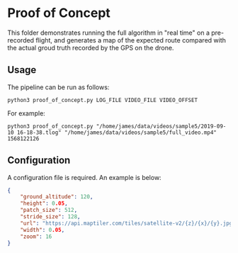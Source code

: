 # Proof of Concept

This folder demonstrates running the full algorithm in "real time" on a pre-recorded flight, and generates a map of the expected route compared with the actual groud truth recorded by the GPS on the drone.

## Usage

The pipeline can be run as follows:

```
python3 proof_of_concept.py LOG_FILE VIDEO_FILE VIDEO_OFFSET
```

For example:

```
python3 proof_of_concept.py "/home/james/data/videos/sample5/2019-09-10 16-18-38.tlog" "/home/james/data/videos/sample5/full_video.mp4" 1568122126
```

## Configuration

A configuration file is required. An example is below:

```json
{
    "ground_altitude": 120,
    "height": 0.05,
    "patch_size": 512,
    "stride_size": 128,
    "url": "https://api.maptiler.com/tiles/satellite-v2/{z}/{x}/{y}.jpg?key=KEY",
    "width": 0.05,
    "zoom": 16
}
```